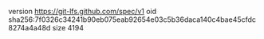version https://git-lfs.github.com/spec/v1
oid sha256:7f0326c34241b90eb075eab92654e03c5b36daca140c4bae45cfdc8274a4a48d
size 4194
